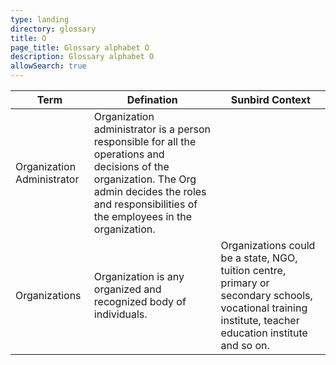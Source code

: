 ```yaml
---
type: landing
directory: glossary
title: O
page_title: Glossary alphabet O
description: Glossary alphabet O
allowSearch: true
---
```

Term | Defination |Sunbird Context
-----|------------|-----------------
Organization Administrator  |Organization administrator is a person responsible for all the operations and decisions of the organization. The Org admin decides the roles and responsibilities of the employees in the organization.  |
Organizations |Organization is any organized and recognized body of individuals.  |Organizations could be a state, NGO, tuition centre, primary or secondary schools, vocational training institute, teacher education institute and so on.
